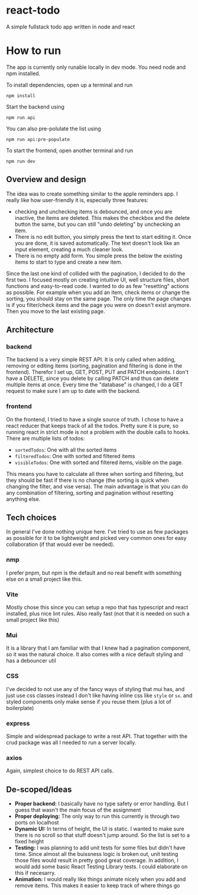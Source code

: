 # react-todo

A simple fullstack todo app written in node and react

# How to run
The app is currently only runable locally in dev mode. You need node and npm installed.


To install dependencies, open up a terminal and run

```npm install```

Start the backend using

```npm run api```

You can also pre-polulate the list using

```npm run api:pre-populate```

To start the frontend, open another terminal and run

```npm run dev```

## Overview and design

The idea was to create something similar to the apple reminders app. I really like how user-friendly it is, especially three features:

- checking and unchecking items is debounced, and once you are inactive, the items are deleted.
  This makes the checkbox and the delete button the same, but you can still "undo deleting" by unchecking an item.
- There is no edit button, you simply press the text to start editing it. Once you are done, it is saved automatically. The text doesn't look like an input element, creating a much cleaner look.
- There is no empty add form. You simple press the below the existing items to start to type and create a new item.

Since the last one kind of collided with the pagination, I decided to do the first two.
I focused mostly on creating intuitive UI, well structure files, short functions and easy-to-read code.
I wanted to do as few "resetting" actions as possible.
For example when you add an item, check items or change the sorting, you should stay on the same page.
The only time the page changes is if you filter/check items and the page you were on doesn't exist anymore.
Then you move to the last existing page.

## Architecture

### backend

The backend is a very simple REST API. It is only called when adding, removing or editing items (sorting, pagination and filtering is done in the frontend).
Therefor I set up, GET, POST, PUT and PATCH endpoints.
I don't have a DELETE, since you delete by calling PATCH and thus can delete multiple items at once.
Every time the "database" is changed, I do a GET request to make sure I am up to date with the backend.

### frontend

On the frontend, I tried to have a single source of truth. I chose to have a react reducer that keeps track of all the todos.
Pretty sure it is pure, so running react in strict mode is not a problem with the double calls to hooks.
There are multiple lists of todos:

- `sortedTodos`: One with all the sorted items
- `filteredTodos`: One with sorted and filtered items
- `visibleTodos`: One with sorted and filtered items, visible on the page.

This means you have to calculate all three when sorting and filtering, but they should be fast if there is no change
(the sorting is quick when changing the filter, and vise versa).
The main advantage is that you can do any combination of filtering, sorting and pagination without resetting anything else.

## Tech choices

In general I've done nothing unique here.
I've tried to use as few packages as possible for it to be lightweight and picked very common ones for easy collaboration (if that would ever be needed).

### nmp

I prefer pnpm, but npm is the default and no real benefit with something else on a small project like this.

### Vite

Mostly chose this since you can setup a repo that has typescript and react installed, plus nice lint rules.
Also really fast (not that it is needed on such a small project like this)

### Mui

It is a library that I am familiar with that I knew had a pagination component, so it was the natural choice.
It also comes with a nice default styling and has a debouncer util

### CSS

I've decided to not use any of the fancy ways of styling that mui has, and just use css classes instead
I don't like having inline css like `style` or `sx`. and styled components only make sense if you reuse them (plus a lot of boilerplate)

### express

Simple and widespread package to write a rest API. That together with the crud package was all I needed to run a server locally.

### axios

Again, simplest choice to do REST API calls.

## De-scoped/Ideas

- **Proper backend:** I basically have no type safety or error handling. But I guess that wasn't the main focus of the assignment
- **Proper deploying:** The only way to run this currently is through two ports on localhost
- **Dynamic UI:** In terms of height, the UI is static. I wanted to make sure there is no scroll so that stuff doesn't jump around.
  So the list is set to a fixed height
- **Testing:** I was planning to add unit tests for some files but didn't have time.
  Since almost all the buissness logic is broken out, unit testing those files would result in pretty good great coverage.
  In addition, I would add some basic React Testing Library tests. I could elaborate on this if necesarry.
- **Animation:** I would really like things animate nicely when you add and remove items. This makes it easier to keep track of where things go
